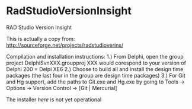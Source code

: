 RadStudioVersionInsight
=======================

RAD Studio Version Insight

This is actually a copy from:
http://sourceforge.net/projects/radstudioverins/

Compilation and installation instructions:
1.) From Delphi, open the group project DelphiSvnXXX.groupproj
  XXX would corespond to your version of Delphi
  200 = Delpi XE6
2.) Choose to build all and install the design time packages (the last four in the group are design time packages)
3.) For Git and Hg support, add the paths to Git.exe and Hg.exe by going to Tools -> Options -> Version Control -> [Git | Mercurial]

The installer *here* is not yet operational

